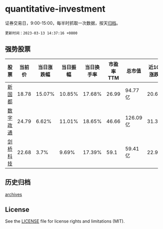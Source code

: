 # quantitative-investment

证券交易日，9:00-15:00，每半时抓取一次数据，按天[归档](archives)。

`更新时间：2023-03-13 14:37:16 +0800`

## 强势股票

|股票|当前价|当日涨跌幅|当日振幅|当日换手率|市盈率TTM|总市值|近10日涨跌幅|
|----|----|----|----|----|----|----|----|
|[新国都](https://xueqiu.com/S/SZ300130)|18.78|15.07%|10.85%|17.68%|26.99|94.77亿|20.62%|
|[数字政通](https://xueqiu.com/S/SZ300075)|24.79|6.62%|11.01%|18.65%|46.66|126.09亿|31.37%|
|[剑桥科技](https://xueqiu.com/S/SH603083)|22.68|3.7%|9.69%|17.39%|59.1|59.41亿|22.93%|

## 历史归档

[archives](archives)

## License

See the [LICENSE](LICENSE) file for license rights and limitations (MIT).